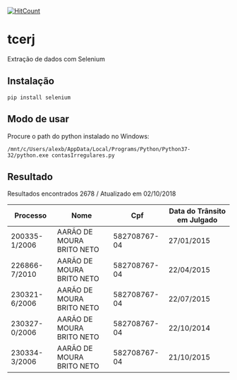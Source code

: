 [![HitCount](http://hits.dwyl.com/learning-crawlers/tcerj.svg)](http://hits.dwyl.com/learning-crawlers/tcerj)

# tcerj

Extração de dados com Selenium

## Instalação

```
pip install selenium
```

## Modo de usar

Procure o path do python instalado no Windows:

```
/mnt/c/Users/alexb/AppData/Local/Programs/Python/Python37-32/python.exe contasIrregulares.py
```

## Resultado

Resultados encontrados 2678 / Atualizado em 02/10/2018 

| Processo | Nome | Cpf | Data do Trânsito em Julgado |
| --- | --- | --- | --- |
| 200335-1/2006 | AARÃO DE MOURA BRITO NETO | 582708767-04 | 27/01/2015 |
| 226866-7/2010 | AARÃO DE MOURA BRITO NETO | 582708767-04 | 22/04/2015 |
| 230321-6/2006 | AARÃO DE MOURA BRITO NETO | 582708767-04 | 22/07/2015 |
| 230327-0/2006 | AARÃO DE MOURA BRITO NETO | 582708767-04 | 22/10/2014 |
| 230334-3/2006 | AARÃO DE MOURA BRITO NETO | 582708767-04 | 21/10/2015 |
